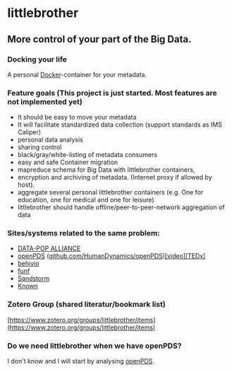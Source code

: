 littlebrother
=============
More control of your part of the Big Data.
------------------------------------------
### Docking your life
A personal [Docker](https://docker.io)-container for your metadata.

### Feature goals (This project is just started. Most features are not implemented yet)
- It should be easy to move your metadata
- It will facilitate standardized data collection (support standards as IMS Caliper)
- personal data analysis
- sharing control
- black/gray/white-listing of metadata consumers
- easy and safe Container migration
- mapreduce schema for Big Data with littlebrother containers,
- encryption and archiving of metadata. (Internet proxy if allowed by host).
- aggregate several personal littlebrother containers (e.g. One for education, one for medical and one for leisure)
- littlebrother should handle offline/peer-to-peer-network aggregation of data

### Sites/systems related to the same problem:
- [DATA-POP ALLIANCE](http://www.datapopalliance.org/)
- [openPDS](http://openpds.media.mit.edu/) \([github.com/HumanDynamics/openPDS](https://github.com/HumanDynamics/openPDS)\)[\[video\]](http://youtu.be/JOgwMzF9Zqo)[\[TEDx\]](http://youtu.be/QKQ1IXBkHfw)
- [behivio](http://behav.io)
- [funf](http://www.funf.org/)
- [Sandstorm](https://sandstorm.io/)
- [Known](http://withknown.com/)

### Zotero Group (shared literatur/bookmark list)
[https://www.zotero.org/groups/littlebrother/items](https://www.zotero.org/groups/littlebrother/items)

### Do we need littlebrother when we have openPDS?
I don't know and I will start by analysing [openPDS](http://openpds.media.mit.edu/).

